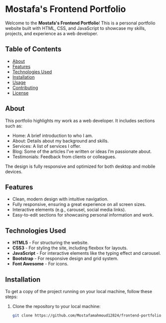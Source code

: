 # Mostafa's Frontend Portfolio

Welcome to the **Mostafa's Frontend Portfolio**! This is a personal portfolio website built with HTML, CSS, and JavaScript to showcase my skills, projects, and experience as a web developer.

## Table of Contents

- [About](#about)
- [Features](#features)
- [Technologies Used](#technologies-used)
- [Installation](#installation)
- [Usage](#usage)
- [Contributing](#contributing)
- [License](#license)

## About

This portfolio highlights my work as a web developer. It includes sections such as:

- Home: A brief introduction to who I am.
- About: Details about my background and skills.
- Services: A list of services I offer.
- Blog: Some of the articles I’ve written or ideas I’m passionate about.
- Testimonials: Feedback from clients or colleagues.

The design is fully responsive and optimized for both desktop and mobile devices.

## Features

- Clean, modern design with intuitive navigation.
- Fully responsive, ensuring a great experience on all screen sizes.
- Interactive elements (e.g., carousel, social media links).
- Easy-to-edit sections for showcasing personal information and work.

## Technologies Used

- **HTML5** - For structuring the website.
- **CSS3** - For styling the site, including flexbox for layouts.
- **JavaScript** - For interactive elements like the typing effect and carousel.
- **Bootstrap** - For responsive design and grid system.
- **Font Awesome** - For icons.
  
## Installation

To get a copy of the project running on your local machine, follow these steps:

1. Clone the repository to your local machine:

   ```bash
   git clone https://github.com/Mostafamahmoud12824/frontend-portfolio-mostafa.git
